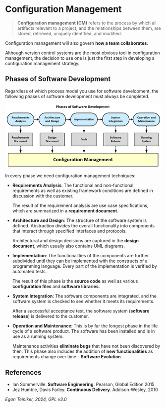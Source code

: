 # Configuration Management 


> **Configuration management (CM)** refers to the process by which all artifacts relevant 
> to a project, and the relationships between them, are stored, retrieved, uniquely 
> identified, and modified.

Configuration management will also govern **how a team collaborates**.

Although version control systems are the most obvious tool in configuration management, 
the decision to use one is just the first step in developing a configuration management 
strategy.	

## Phases of Software Development

Regardless of which process model you use for software development, the following phases of 
software development must always be completed.

![Phases of Software Development](figures/PhasesOfSoftwareDevelopment.png)

In every phase we need configuration management techniques:

* **Requirements Analysis**: The functional and non-functional requirements as well as existing 
    framework conditions are defined in discussion with the customer.
    
    The result of the requirement analysis are use case specifications, which are summarized 
    in a **requirement document**.

* **Architecture and Design**: The structure of the software system is defined. Abstraction 
    divides the overall functionality into components that interact through specified interfaces 
    and protocols. 
    
    Architectural and design decisions are captured in the **design document**, which usually 
    also contains UML diagrams.

* **Implementation**: The functionalities of the components are further subdivided until they 
    can be implemented with the constructs of a programming language. Every part of the 
    implementation is verified by automated tests. 
    
    The result of this phase is the **source code** as well as various **configuration files** 
    and **software libraries**.

* **System Integration**: The software components are integrated, and the software system is 
    checked to see whether it meets its requirements. 
    
    After a successful acceptance test, the software system (**software release**) is 
    delivered to the customer. 

* **Operation and Maintenance**: This is by far the longest phase in the life cycle of a software 
    product. The software has been installed and is in use as a running system. 
    
    Maintenance activities **eliminate bugs** that have not been discovered by then. 
    This phase also includes the addition of **new functionalities** as requirements change 
    over time - **Software Evolution**.


## References

* Ian Sommerville. **Software Engineering**. Pearson, Global Edition 2015
* Jez Humble, Davis Farley. **Continuous Delivery**. Addison-Wesley, 2010

*Egon Teiniker, 2024, GPL v3.0*